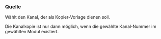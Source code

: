 ﻿### Quelle


Wählt den Kanal, der als Kopier-Vorlage dienen soll.

Die Kanalkopie ist nur dann möglich, wenn die gewählte Kanal-Nummer im gewählten Modul existiert.



